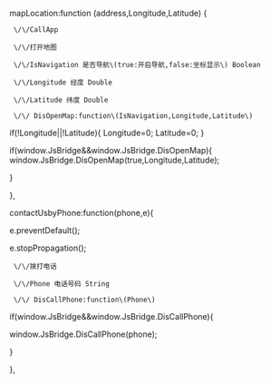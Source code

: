 mapLocation:function \(address,Longitude,Latitude\) {
```
 \/\/CallApp

 \/\/打开地图

 \/\/IsNavigation 是否导航\(true:开启导航,false:坐标显示\) Boolean

 \/\/Longitude 经度 Double

 \/\/Latitude 纬度 Double

 \/\/ DisOpenMap:function\(IsNavigation,Longitude,Latitude\)
```

 if\(!Longitude\|\|!Latitude\){
  Longitude=0;
  Latitude=0;
 }

 if\(window.JsBridge&&window.JsBridge.DisOpenMap\){
  window.JsBridge.DisOpenMap\(true,Longitude,Latitude\);
 
}
 
},



 contactUsbyPhone:function\(phone,e\){

 e.preventDefault\(\);

 e.stopPropagation\(\);


```
 \/\/拨打电话

 \/\/Phone 电话号码 String

 \/\/ DisCallPhone:function\(Phone\)
```

 if\(window.JsBridge&&window.JsBridge.DisCallPhone\){

 window.JsBridge.DisCallPhone\(phone\);

 }

 },

